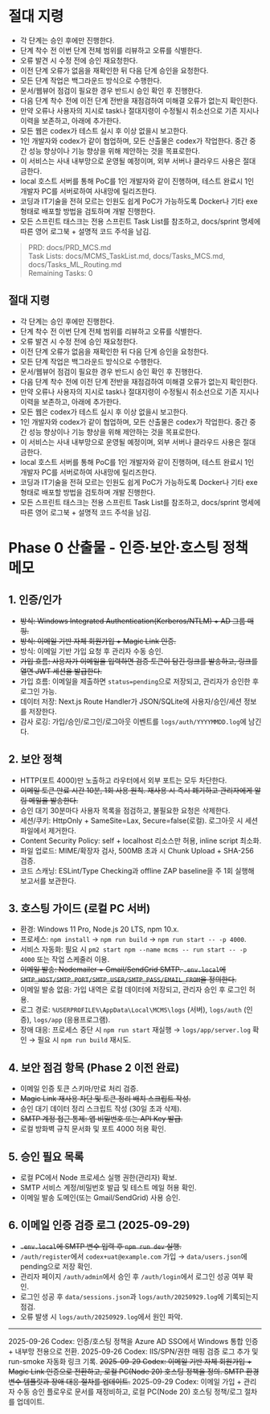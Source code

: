 # 절대 지령
- 각 단계는 승인 후에만 진행한다.
- 단계 착수 전 이번 단계 전체 범위를 리뷰하고 오류를 식별한다.
- 오류 발견 시 수정 전에 승인 재요청한다.
- 이전 단계 오류가 없음을 재확인한 뒤 다음 단계 승인을 요청한다.
- 모든 단계 작업은 백그라운드 방식으로 수행한다.
- 문서/웹뷰어 점검이 필요한 경우 반드시 승인 확인 후 진행한다.
- 다음 단계 착수 전에 이전 단계 전반을 재점검하여 미해결 오류가 없는지 확인한다.
- 만약 오류나 사용자의 지시로 task나 절대지령이 수정될시 취소선으로 기존 지시나 이력을 보존하고, 아래에 추가한다.
- 모든 웹은 codex가 테스트 실시 후 이상 없을시 보고한다.
- 1인 개발자와 codex가 같이 협업하며, 모든 산출물은 codex가 작업한다. 중간 중간 성능 향상이나 기능 향상을 위해 제안하는 것을 목표로한다.
- 이 서비스는 사내 내부망으로 운영될 예정이며, 외부 서버나 클라우드 사용은 절대 금한다.
- local 호스트 서버를 통해 PoC를 1인 개발자와 같이 진행하며, 테스트 완료시 1인 개발자 PC를 서버로하여 사내망에 릴리즈한다.
- 코딩과 IT기술을 전혀 모르는 인원도 쉽게 PoC가 가능하도록 Docker나 기타 exe 형태로 배포할 방법을 검토하며 개발 진행한다.
- 모든 스프린트 태스크는 전용 스프린트 Task List를 참조하고, docs/sprint 명세에 따른 영어 로그북 + 설명적 코드 주석을 남김.

> PRD: docs/PRD_MCS.md  
> Task Lists: docs/MCMS_TaskList.md, docs/Tasks_MCS.md, docs/Tasks_ML_Routing.md  
> Remaining Tasks: 0

## 절대 지령
- 각 단계는 승인 후에만 진행한다.
- 단계 착수 전 이번 단계 전체 범위를 리뷰하고 오류를 식별한다.
- 오류 발견 시 수정 전에 승인 재요청한다.
- 이전 단계 오류가 없음을 재확인한 뒤 다음 단계 승인을 요청한다.
- 모든 단계 작업은 백그라운드 방식으로 수행한다.
- 문서/웹뷰어 점검이 필요한 경우 반드시 승인 확인 후 진행한다.
- 다음 단계 착수 전에 이전 단계 전반을 재점검하여 미해결 오류가 없는지 확인한다.
- 만약 오류나 사용자의 지시로 task나 절대지령이 수정될시 취소선으로 기존 지시나 이력을 보존하고, 아래에 추가한다.
- 모든 웹은 codex가 테스트 실시 후 이상 없을시 보고한다.
- 1인 개발자와 codex가 같이 협업하며, 모든 산출물은 codex가 작업한다. 중간 중간 성능 향상이나 기능 향상을 위해 제안하는 것을 목표로한다.
- 이 서비스는 사내 내부망으로 운영될 예정이며, 외부 서버나 클라우드 사용은 절대 금한다.
- local 호스트 서버를 통해 PoC를 1인 개발자와 같이 진행하며, 테스트 완료시 1인 개발자 PC를 서버로하여 사내망에 릴리즈한다.
- 코딩과 IT기술을 전혀 모르는 인원도 쉽게 PoC가 가능하도록 Docker나 기타 exe 형태로 배포할 방법을 검토하며 개발 진행한다.
- 모든 스프린트 태스크는 전용 스프린트 Task List를 참조하고, docs/sprint 명세에 따른 영어 로그북 + 설명적 코드 주석을 남김.
# Phase 0 산출물 - 인증·보안·호스팅 정책 메모

## 1. 인증/인가
- ~~방식: Windows Integrated Authentication(Kerberos/NTLM) + AD 그룹 매핑.~~
- ~~방식: 이메일 기반 자체 회원가입 + Magic Link 인증.~~
- 방식: 이메일 기반 가입 요청 후 관리자 수동 승인.
- ~~가입 흐름: 사용자가 이메일을 입력하면 검증 토큰이 담긴 링크를 발송하고, 링크를 열면 JWT 세션을 발급한다.~~
- 가입 흐름: 이메일을 제출하면 `status=pending`으로 저장되고, 관리자가 승인한 후 로그인 가능.
- 데이터 저장: Next.js Route Handler가 JSON/SQLite에 사용자/승인/세션 정보를 저장한다.
- 감사 로깅: 가입/승인/로그인/로그아웃 이벤트를 `logs/auth/YYYYMMDD.log`에 남긴다.

## 2. 보안 정책
- HTTP(포트 4000)만 노출하고 라우터에서 외부 포트는 모두 차단한다.
- ~~이메일 토큰 만료 시간 10분, 1회 사용 원칙. 재사용 시 즉시 폐기하고 관리자에게 알림 메일을 발송한다.~~
- 승인 대기 30분마다 사용자 목록을 점검하고, 불필요한 요청은 삭제한다.
- 세션/쿠키: HttpOnly + SameSite=Lax, Secure=false(로컬). 로그아웃 시 세션 파일에서 제거한다.
- Content Security Policy: self + localhost 리소스만 허용, inline script 최소화.
- 파일 업로드: MIME/확장자 검사, 500MB 초과 시 Chunk Upload + SHA-256 검증.
- 코드 스캐닝: ESLint/Type Checking과 offline ZAP baseline을 주 1회 실행해 보고서를 보관한다.

## 3. 호스팅 가이드 (로컬 PC 서버)
- 환경: Windows 11 Pro, Node.js 20 LTS, npm 10.x.
- 프로세스: `npm install` → `npm run build` → `npm run start -- -p 4000`.
- 서비스 자동화: 필요 시 `pm2 start npm --name mcms -- run start -- -p 4000` 또는 작업 스케줄러 이용.
- ~~이메일 발송: Nodemailer + Gmail/SendGrid SMTP. `.env.local`에 `SMTP_HOST/SMTP_PORT/SMTP_USER/SMTP_PASS/EMAIL_FROM`을 정의한다.~~
- 이메일 발송 없음: 가입 내역은 로컬 데이터에 저장되고, 관리자 승인 후 로그인 허용.
- 로그 경로: `%USERPROFILE%\AppData\Local\MCMS\logs` (서버), `logs/auth` (인증), `logs/app` (응용프로그램).
- 장애 대응: 프로세스 중단 시 `npm run start` 재실행 → `logs/app/server.log` 확인 → 필요 시 `npm run build` 재시도.

## 4. 보안 점검 항목 (Phase 2 이전 완료)
- 이메일 인증 토큰 스키마/만료 처리 검증.
- ~~Magic Link 재사용 차단 및 토큰 정리 배치 스크립트 작성.~~
- 승인 대기 데이터 정리 스크립트 작성 (30일 초과 삭제).
- ~~SMTP 계정 접근 통제: 앱 비밀번호 또는 API Key 발급.~~
- 로컬 방화벽 규칙 문서화 및 포트 4000 허용 확인.

## 5. 승인 필요 목록
- 로컬 PC에서 Node 프로세스 실행 권한(관리자) 확보.
- SMTP 서비스 계정/비밀번호 발급 및 테스트 메일 허용 확인.
- 이메일 발송 도메인(또는 Gmail/SendGrid) 사용 승인.

## 6. 이메일 인증 검증 로그 (2025-09-29)
- ~~`.env.local`에 SMTP 변수 입력 후 `npm run dev` 실행.~~
- `/auth/register`에서 `codex+uat@example.com` 가입 → `data/users.json`에 pending으로 저장 확인.
- 관리자 페이지 `/auth/admin`에서 승인 후 `/auth/login`에서 로그인 성공 여부 확인.
- 로그인 성공 후 `data/sessions.json`과 `logs/auth/20250929.log`에 기록되는지 점검.
- 오류 발생 시 `logs/auth/20250929.log`에서 원인 파악.

---
2025-09-26 Codex: 인증/호스팅 정책을 Azure AD SSO에서 Windows 통합 인증 + 내부망 전용으로 전환.
2025-09-26 Codex: IIS/SPN/권한 매핑 검증 로그 추가 및 run-smoke 자동화 링크 기록.
~~2025-09-29 Codex: 이메일 기반 자체 회원가입 + Magic Link 인증으로 전환하고, 로컬 PC(Node 20) 호스팅 정책을 정의. SMTP 환경 변수 템플릿과 장애 대응 절차를 업데이트.~~
2025-09-29 Codex: 이메일 가입 + 관리자 수동 승인 플로우로 문서를 재정비하고, 로컬 PC(Node 20) 호스팅 정책/로그 절차를 업데이트.

